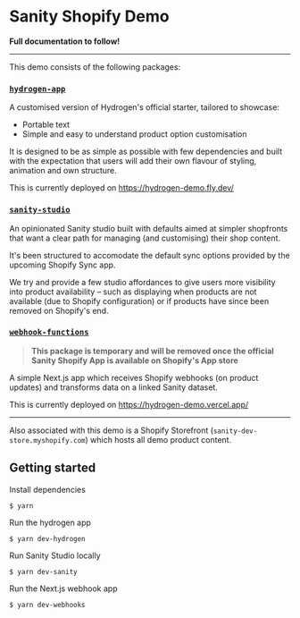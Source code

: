 # Sanity Shopify Demo

**Full documentation to follow!**

---

This demo consists of the following packages:

### [`hydrogen-app`](/packages/hydrogen-app/README.md)

A customised version of Hydrogen's official starter, tailored to showcase:

- Portable text
- Simple and easy to understand product option customisation

It is designed to be as simple as possible with few dependencies and built with the expectation that users will add their own flavour of styling, animation and own structure.

This is currently deployed on https://hydrogen-demo.fly.dev/

### [`sanity-studio`](/packages/sanity-studio/README.md)

An opinionated Sanity studio built with defaults aimed at simpler shopfronts that want a clear path for managing (and customising) their shop content.

It's been structured to accomodate the default sync options provided by the upcoming Shopify Sync app.

We try and provide a few studio affordances to give users more visibility into product availability – such as displaying when products are not available (due to Shopify configuration) or if products have since been removed on Shopify's end.

### [`webhook-functions`](/packages/webhook-functions/README.md)

> **This package is temporary and will be removed once the official Sanity Shopify App is available on Shopify's App store**

A simple Next.js app which receives Shopify webhooks (on product updates) and transforms data on a linked Sanity dataset.

This is currently deployed on https://hydrogen-demo.vercel.app/

---

Also associated with this demo is a Shopify Storefront (`sanity-dev-store.myshopify.com`) which hosts all demo product content.

## Getting started

Install dependencies

```
$ yarn
```

Run the hydrogen app

```
$ yarn dev-hydrogen
```

Run Sanity Studio locally

```
$ yarn dev-sanity
```

Run the Next.js webhook app

```
$ yarn dev-webhooks
```
